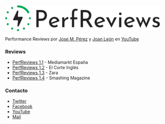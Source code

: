 ![PerfReviews](https://raw.githubusercontent.com/PerfReviews/Brand/master/PerfReviews-optimized.svg?sanitize=true)

Performance Reviews por [Jose M. Pérez](https://github.com/JMPerez) y [Joan León](https://github.com/nucliweb) en [YouTube](https://www.youtube.com/channel/UCNoF5_1loBFvW2lZXPxp8ww)

### Reviews

- [PerfReviews 1.1](./reviews/1.1-mediamarkt.es/) - Mediamarkt España
- [PerfReviews 1.2](./reviews/1.2-elcorteingles.es/) - El Corte Inglés
- [PerfReviews 1.3](./reviews/1.3-zara.com/) - Zara
- [PerfReviews 1.4](./reviews/1.4-smashingmagazine.com/) - Smashing Magazine

### Contacto

- [Twitter](https://twitter.com/perfreviews_)
- [Facebook](https://www.facebook.com/PerfReviews-221286588787407/)
- [YouTube](https://www.youtube.com/channel/UCNoF5_1loBFvW2lZXPxp8ww)
- [Mail](mailto:perfreviews.mail@gmail.com)